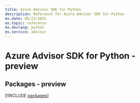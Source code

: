 ```yaml
---
title: Azure Advisor SDK for Python
description: Reference for Azure Advisor SDK for Python
ms.date: 05/23/2025
ms.topic: reference
ms.devlang: python
ms.service: advisor
---
```

# Azure Advisor SDK for Python - preview
## Packages - preview
[!INCLUDE [packages](advisor-index.md)]